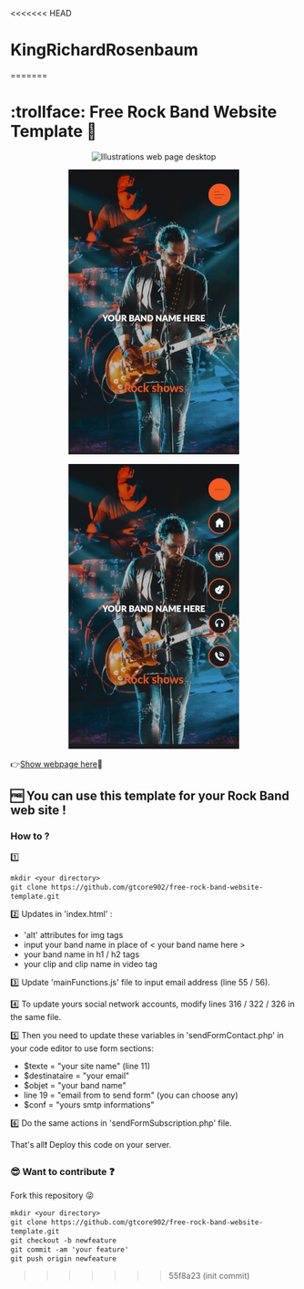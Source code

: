 <<<<<<< HEAD
# KingRichardRosenbaum
=======
# :trollface: Free Rock Band Website Template :guitar:

<p align="center">
  <img width="500" height="283" src="./img/screenshots/desktop.png" alt="Illustrations web page desktop">
</p>
<p align="center">
  <img width="300" height="500" src="./img/screenshots/mobile.png" alt="Illustrations web page mobile">
</p>
<p align="center">
  <img width="300" height="500" src="./img/screenshots//mobile-menu.png" alt="Illustrations web page mobile menu">
</p>


:point_right:[Show webpage here](https://gtcore902.github.io/free-rock-band-website-template/):metal:

## :free: You can use this template for your Rock Band web site !

### How to ?

:one:
```
mkdir <your directory>
git clone https://github.com/gtcore902/free-rock-band-website-template.git
```

:two: Updates in 'index.html' :
* 'alt' attributes for img tags
* input your band name in place of < your band name here >
* your band name in h1 / h2 tags
* your clip and clip name in video tag

:three: Update 'mainFunctions.js' file to input email address (line 55 / 56).

:four: To update yours social network accounts, modify lines 316 / 322 / 326 in the same file.

:five: Then you need to update these variables in 'sendFormContact.php' in your code editor to use form sections:
* $texte = "your site name" (line 11)
* $destinataire = "your email"
* $objet = "your band name"
* line 19 = "email from to send form" (you can choose any)
* $conf = "yours smtp informations"

:six: Do the same actions in 'sendFormSubscription.php' file.

That's all:exclamation:
Deploy this code on your server.

### :sunglasses: Want to contribute :question:

Fork this repository :stuck_out_tongue_winking_eye:
```
mkdir <your directory>
git clone https://github.com/gtcore902/free-rock-band-website-template.git
git checkout -b newfeature
git commit -am 'your feature'
git push origin newfeature
```
>>>>>>> 55f8a23 (init commit)
